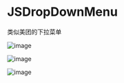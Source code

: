 # JSDropDownMenu
类似美团的下拉菜单

![image](https://github.com/jsfu/JSDropDownMenu/raw/master/ScreenShots/2015.1.19.5.31.29.png)

![image](https://github.com/jsfu/JSDropDownMenu/raw/master/ScreenShots/2015.1.27.2.00.03.png)

![image](https://github.com/jsfu/JSDropDownMenu/raw/master/ScreenShots/2015.1.27.2.00.06.png)